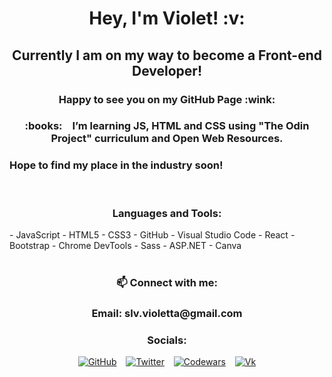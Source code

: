 <h1 align="center"> Hey, I'm Violet! :v: </h1>
<h2 align="center"> Currently I am on my way to become a Front-end Developer! </h2>
<h3 align="center"> Happy to see you on my GitHub Page :wink:</h3>

<h3 align="center">  
:books: &ensp; I’m learning JS, HTML and CSS using "The Odin Project" curriculum and Open Web Resources.</h3>

<h3>Hope to find my place in the industry soon! </h3>

<br>

<h3 align="center"> Languages and Tools:</h3>

<div font-size="20px" display="flex" justify-content="center">
    - JavaScript
    - HTML5
    - CSS3
    - GitHub
    - Visual Studio Code
    - React
    - Bootstrap
    - Chrome DevTools
    - Sass
    - ASP.NET
    - Canva
</div>

<br>

<h3 align="center"> 📫 Connect with me:</h3>

<h3 align="center" font-style="italic" >Email: slv.violetta@gmail.com</h3>

<h3 align="center">Socials:</h3>

<div align="center">

[![GitHub](https://img.shields.io/github/followers/grinushka?style=social)](https://github.com/grinushka)
&ensp;
[![Twitter](https://img.shields.io/twitter/follow/grinushka)](https://twitter.com/grinushka)
&ensp;
[![Codewars](https://img.shields.io/badge/Codewars-grinushka-red)](https://www.codewars.com/users/grinushka)
&ensp;
[![Vk](https://img.shields.io/badge/Vk-follow-blue)](https://vk.com/grinushka)

</div>
